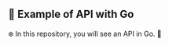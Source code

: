 :diamond_shape_with_a_dot_inside:  Example of API with Go
---


:snowflake:
In this repository, you will see an API in Go.
:triangular_flag_on_post:

